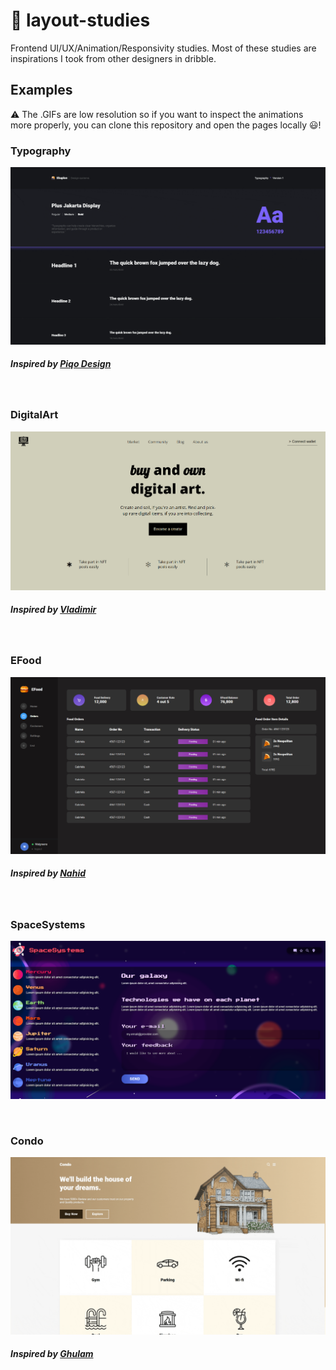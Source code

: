 # 🎨 layout-studies

Frontend UI/UX/Animation/Responsivity studies. Most of these studies are inspirations I took from other designers in dribble.

## Examples

⚠ The .GIFs are low resolution so if you want to inspect the animations more properly, you can clone this repository and open the pages locally 😃!

### Typography

![Typography Example](/typography/example.gif)

##### Inspired by [Piqo Design](https://dribbble.com/shots/16711536-Pre-order-time-Shoplon-Style-guide-Typography)

<br>

### DigitalArt

![DigitalArt Example](/digital-art/example.png)

##### Inspired by [Vladimir](https://dribbble.com/shots/15798662-Product-page-hero-section/attachments/7609872?mode=media)

<br>

### EFood

![EFood example](/efood/example.png)

##### Inspired by [Nahid](https://dribbble.com/shots/14901833-Food-ecommerce-order-management-admin-panel)

<br>

### SpaceSystems

![SpaceSystems example](/space/example.png)

<br>

### Condo

![Condo Example](/condo/example.gif)

##### Inspired by [Ghulam](https://dribbble.com/shots/15871130-Property-Landing-Page-Design)

